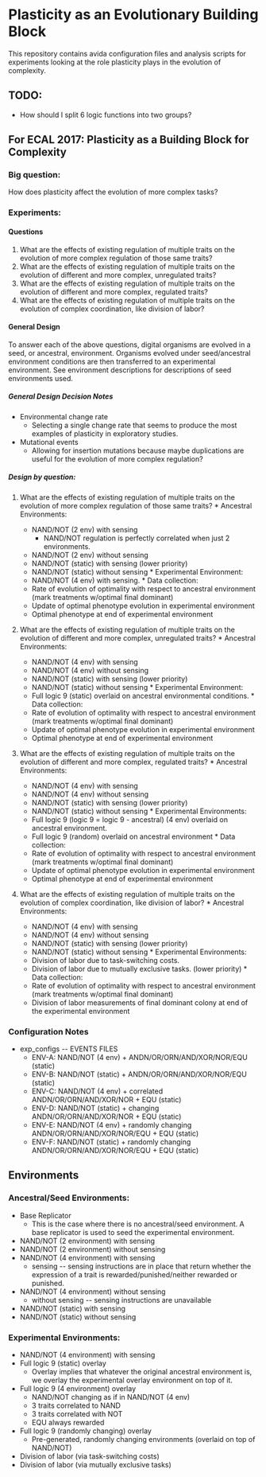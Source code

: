 # Plasticity as an Evolutionary Building Block
This repository contains avida configuration files and analysis scripts for experiments looking at the role plasticity plays in the evolution of complexity.

## TODO:
  * How should I split 6 logic functions into two groups?

## For ECAL 2017: Plasticity as a Building Block for Complexity
### Big question:
How does plasticity affect the evolution of more complex tasks?

### Experiments:
#### Questions
  1. What are the effects of existing regulation of multiple traits on the evolution of more complex regulation of those same traits?
  2. What are the effects of existing regulation of multiple traits on the evolution of different and more complex, unregulated traits?
  3. What are the effects of existing regulation of multiple traits on the evolution of different and more complex, regulated traits?
  4. What are the effects of existing regulation of multiple traits on the evolution of complex coordination, like division of labor?

#### General Design
To answer each of the above questions, digital organisms are evolved in a seed, or ancestral, environment. Organisms evolved under seed/ancestral environment conditions are then transferred to an experimental environment. See environment descriptions for descriptions of seed environments used.

##### General Design Decision Notes
  * Environmental change rate
    - Selecting a single change rate that seems to produce the most examples of plasticity in exploratory studies.
  * Mutational events
    - Allowing for insertion mutations because maybe duplications are useful for the evolution of more complex regulation?


##### Design by question:
  1. What are the effects of existing regulation of multiple traits on the evolution of more complex regulation of those same traits?
    * Ancestral Environments:
      - NAND/NOT (2 env) with sensing
        - NAND/NOT regulation is perfectly correlated when just 2 environments.
      - NAND/NOT (2 env) without sensing
      - NAND/NOT (static) with sensing (lower priority)
      - NAND/NOT (static) without sensing
    * Experimental Environment:
      - NAND/NOT (4 env) with sensing.
    * Data collection:
     - Rate of evolution of optimality with respect to ancestral environment (mark treatments w/optimal final dominant)
     - Update of optimal phenotype evolution in experimental environment
     - Optimal phenotype at end of experimental environment

  2. What are the effects of existing regulation of multiple traits on the evolution of different and more complex, unregulated traits?
    * Ancestral Environments:
      - NAND/NOT (4 env) with sensing
      - NAND/NOT (4 env) without sensing
      - NAND/NOT (static) with sensing (lower priority)
      - NAND/NOT (static) without sensing
    * Experimental Environment:
      - Full logic 9 (static) overlaid on ancestral environmental conditions.
    * Data collection:
      - Rate of evolution of optimality with respect to ancestral environment (mark treatments w/optimal final dominant)
      - Update of optimal phenotype evolution in experimental environment
      - Optimal phenotype at end of experimental environment

  3. What are the effects of existing regulation of multiple traits on the evolution of different and more complex, regulated traits?
    * Ancestral Environments:
      - NAND/NOT (4 env) with sensing
      - NAND/NOT (4 env) without sensing
      - NAND/NOT (static) with sensing (lower priority)
      - NAND/NOT (static) without sensing
    * Experimental Environments:
      - Full logic 9 (logic 9 = logic 9 - ancestral) (4 env) overlaid on ancestral environment.
      - Full logic 9 (random) overlaid on ancestral environment
    * Data collection:
      - Rate of evolution of optimality with respect to ancestral environment (mark treatments w/optimal final dominant)
      - Update of optimal phenotype evolution in experimental environment
      - Optimal phenotype at end of experimental environment

  4. What are the effects of existing regulation of multiple traits on the evolution of complex coordination, like division of labor?
    * Ancestral Environments:
      - NAND/NOT (4 env) with sensing
      - NAND/NOT (4 env) without sensing
      - NAND/NOT (static) with sensing (lower priority)
      - NAND/NOT (static) without sensing
    * Experimental Environments:
      - Division of labor due to task-switching costs.
      - Division of labor due to mutually exclusive tasks. (lower priority)
    * Data collection:
      - Rate of evolution of optimality with respect to ancestral environment (mark treatments w/optimal final dominant)
      - Division of labor measurements of final dominant colony at end of the experimental environment

### Configuration Notes
  * exp_configs -- EVENTS FILES
    * ENV-A: NAND/NOT (4 env) + ANDN/OR/ORN/AND/XOR/NOR/EQU (static)
    * ENV-B: NAND/NOT (static) + ANDN/OR/ORN/AND/XOR/NOR/EQU (static)
    * ENV-C: NAND/NOT (4 env) + correlated ANDN/OR/ORN/AND/XOR/NOR + EQU (static)
    * ENV-D: NAND/NOT (static) + changing ANDN/OR/ORN/AND/XOR/NOR + EQU (static)
    * ENV-E: NAND/NOT (4 env) + randomly changing ANDN/OR/ORN/AND/XOR/NOR/EQU + EQU (static)
    * ENV-F: NAND/NOT (static) + randomly changing ANDN/OR/ORN/AND/XOR/NOR/EQU + EQU (static)
## Environments

### Ancestral/Seed Environments:
  * Base Replicator
    - This is the case where there is no ancestral/seed environment. A base replicator is used to seed the experimental environment.
  * NAND/NOT (2 environment) with sensing
  * NAND/NOT (2 environment) without sensing
  * NAND/NOT (4 environment) with sensing
    * sensing -- sensing instructions are in place that return whether the expression of a trait is rewarded/punished/neither rewarded or punished.
  * NAND/NOT (4 environment) without sensing
    * without sensing -- sensing instructions are unavailable
  * NAND/NOT (static) with sensing
  * NAND/NOT (static) without sensing

### Experimental Environments:
  * NAND/NOT (4 environment) with sensing
  * Full logic 9 (static) overlay
    * Overlay implies that whatever the original ancestral environment is, we overlay the experimental overlay environment on top of it.
  * Full logic 9 (4 environment) overlay
    * NAND/NOT changing as if in NAND/NOT (4 env)
    * 3 traits correlated to NAND
    * 3 traits correlated with NOT
    * EQU always rewarded
  * Full logic 9 (randomly changing) overlay
    * Pre-generated, randomly changing environments (overlaid on top of NAND/NOT)
  * Division of labor (via task-switching costs)
  * Division of labor (via mutually exclusive tasks)
